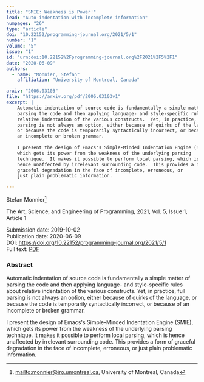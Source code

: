 ```yaml
---
title: "SMIE: Weakness is Power!"
lead: "Auto-indentation with incomplete information"
numpages: "26"
type: "article"
doi: "10.22152/programming-journal.org/2021/5/1"
number: "1"
volume: "5"
issue: "1"
id: "urn:doi:10.22152%2Fprogramming-journal.org%2F2021%2F5%2F1"
date: "2020-06-09"
authors: 
  - name: "Monnier, Stefan"
    affiliation: "University of Montreal, Canada"

arxiv: "2006.03103"
file: "https://arxiv.org/pdf/2006.03103v1"
excerpt: |
    Automatic indentation of source code is fundamentally a simple matter of
    parsing the code and then applying language- and style-specific rules about
    relative indentation of the various constructs.  Yet, in practice, full
    parsing is not always an option, either because of quirks of the language,
    or because the code is temporarily syntactically incorrect, or because of
    an incomplete or broken grammar.
    
    I present the design of Emacs's Simple-Minded Indentation Engine (SMIE),
    which gets its power from the weakness of the underlying parsing
    technique.  It makes it possible to perform local parsing, which is
    hence unaffected by irrelevant surrounding code.  This provides a form of
    graceful degradation in the face of incomplete, erroneous, or
    just plain problematic information.

---
```

Stefan Monnier[^1]

The Art, Science, and Engineering of Programming, 2021, Vol. 5, Issue 1, Article 1

Submission date: 2019-10-02  
Publication date: 2020-06-09  
DOI: <https://doi.org/10.22152/programming-journal.org/2021/5/1>  
Full text: [PDF](https://arxiv.org/pdf/2006.03103v1)  


### Abstract

Automatic indentation of source code is fundamentally a simple matter of
parsing the code and then applying language- and style-specific rules about
relative indentation of the various constructs.  Yet, in practice, full
parsing is not always an option, either because of quirks of the language,
or because the code is temporarily syntactically incorrect, or because of
an incomplete or broken grammar.

I present the design of Emacs's Simple-Minded Indentation Engine (SMIE),
which gets its power from the weakness of the underlying parsing
technique.  It makes it possible to perform local parsing, which is
hence unaffected by irrelevant surrounding code.  This provides a form of
graceful degradation in the face of incomplete, erroneous, or
just plain problematic information.


[^1]: <mailto:monnier@iro.umontreal.ca>, University of Montreal, Canada
